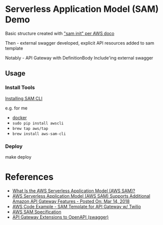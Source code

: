 
# Serverless Application Model (SAM) Demo

Basic structure created with ["sam init" per AWS doco](https://docs.aws.amazon.com/serverless-application-model/latest/developerguide/sam-cli-command-reference-sam-init.html)

Then - external swagger developed, explicit API resources added to sam template

Notably - API Gateway with DefinitionBody Include'ing external swagger

## Usage

### Install Tools

[Installing SAM CLI](https://docs.aws.amazon.com/serverless-application-model/latest/developerguide/serverless-sam-cli-install.html)

e.g. for me

- [docker](https://www.docker.com/)
- `sudo pip install awscli`
- `brew tap aws/tap`
- `brew install aws-sam-cli`

### Deploy

make deploy

# References

- [What Is the AWS Serverless Application Model (AWS SAM)?](https://docs.aws.amazon.com/serverless-application-model/latest/developerguide/what-is-sam.html)
- [AWS Serverless Application Model (AWS SAM) Supports Additional Amazon API Gateway Features - Posted On: Mar 14, 2018](https://aws.amazon.com/about-aws/whats-new/2018/03/aws-serverless-application-model-supports-additional-amazon-api-gateway-features/)
- [AWS Code Example - SAM Template for API Gateway w/ Twilio](https://github.com/aws-samples/lambda-apigateway-twilio-tutorial)
- [AWS SAM Specification](https://github.com/awslabs/serverless-application-model/blob/master/versions/2016-10-31.md)
- [API Gateway Extensions to OpenAPI (swagger)](https://docs.aws.amazon.com/apigateway/latest/developerguide/api-gateway-swagger-extensions.html)
